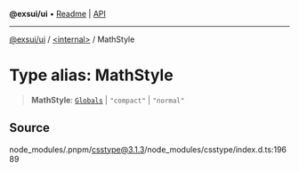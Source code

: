 **@exsui/ui** • [Readme](../../README.md) \| [API](../../globals.md)

***

[@exsui/ui](../../README.md) / [\<internal\>](../README.md) / MathStyle

# Type alias: MathStyle

> **MathStyle**: [`Globals`](Globals.md) \| `"compact"` \| `"normal"`

## Source

node\_modules/.pnpm/csstype@3.1.3/node\_modules/csstype/index.d.ts:19689
